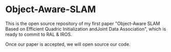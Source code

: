 # Object-Aware-SLAM
This is the open source repository of my first paper "Object-Aware  SLAM  Based  on  Efficient  Quadric  Initialization  andJoint  Data  Association", which is ready to commit to RAL &amp; IROS.

Once our paper is accepted, we will open source our code.
